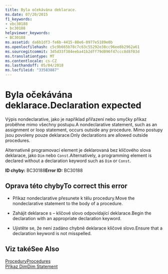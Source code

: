 ```yaml
---
title: Byla očekávána deklarace.
ms.date: 07/20/2015
f1_keywords:
- vbc30188
- bc30188
helpviewer_keywords:
- BC30188
ms.assetid: da6b1df3-fe6b-4415-88e6-0977e5189e0b
ms.openlocfilehash: c5c9b665b78c7c63c55292e38cc96ee8b2962a61
ms.sourcegitcommit: 3d5d33f384eeba41b2dff79d096f47ccc8d8f03d
ms.translationtype: MT
ms.contentlocale: cs-CZ
ms.lasthandoff: 05/04/2018
ms.locfileid: "33583887"
---
```

# <a name="declaration-expected"></a><span data-ttu-id="d9f20-102">Byla očekávána deklarace.</span><span class="sxs-lookup"><span data-stu-id="d9f20-102">Declaration expected</span></span>
<span data-ttu-id="d9f20-103">Výpis nondeclarative, jako je například přiřazení nebo smyčky příkaz proběhne mimo všechny postupu.</span><span class="sxs-lookup"><span data-stu-id="d9f20-103">A nondeclarative statement, such as an assignment or loop statement, occurs outside any procedure.</span></span> <span data-ttu-id="d9f20-104">Mimo postupy jsou povoleny pouze deklarace.</span><span class="sxs-lookup"><span data-stu-id="d9f20-104">Only declarations are allowed outside procedures.</span></span>  
  
 <span data-ttu-id="d9f20-105">Alternativně programovací element je deklarovaná bez klíčového slova deklarace, jako `Dim` nebo `Const`.</span><span class="sxs-lookup"><span data-stu-id="d9f20-105">Alternatively, a programming element is declared without a declaration keyword such as `Dim` or `Const`.</span></span>  
  
 <span data-ttu-id="d9f20-106">**ID chyby:** BC30188</span><span class="sxs-lookup"><span data-stu-id="d9f20-106">**Error ID:** BC30188</span></span>  
  
## <a name="to-correct-this-error"></a><span data-ttu-id="d9f20-107">Oprava této chyby</span><span class="sxs-lookup"><span data-stu-id="d9f20-107">To correct this error</span></span>  
  
-   <span data-ttu-id="d9f20-108">Příkaz nondeclarative přesunete k tělu procedury.</span><span class="sxs-lookup"><span data-stu-id="d9f20-108">Move the nondeclarative statement to the body of a procedure.</span></span>  
  
-   <span data-ttu-id="d9f20-109">Zahájit deklarace s – klíčové slovo odpovídající deklarace.</span><span class="sxs-lookup"><span data-stu-id="d9f20-109">Begin the declaration with an appropriate declaration keyword.</span></span>  
  
-   <span data-ttu-id="d9f20-110">Ujistěte se, že není zadáno chybně deklarace klíčové slovo.</span><span class="sxs-lookup"><span data-stu-id="d9f20-110">Ensure that a declaration keyword is not misspelled.</span></span>  
  
## <a name="see-also"></a><span data-ttu-id="d9f20-111">Viz také</span><span class="sxs-lookup"><span data-stu-id="d9f20-111">See Also</span></span>  
 [<span data-ttu-id="d9f20-112">Procedury</span><span class="sxs-lookup"><span data-stu-id="d9f20-112">Procedures</span></span>](../../../visual-basic/programming-guide/language-features/procedures/index.md)  
 [<span data-ttu-id="d9f20-113">Příkaz Dim</span><span class="sxs-lookup"><span data-stu-id="d9f20-113">Dim Statement</span></span>](../../../visual-basic/language-reference/statements/dim-statement.md)

